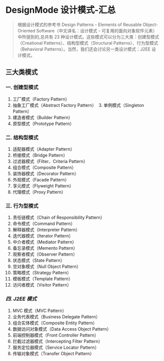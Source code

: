 # DesignMode 设计模式-汇总

> 根据设计模式的参考书 Design Patterns - Elements of Reusable Object-Oriented Software（中文译名：设计模式 - 可复用的面向对象软件元素） 中所提到的,总共有 23 种设计模式。这些模式可以分为三大类：创建型模式（Creational Patterns）、结构型模式（Structural Patterns）、行为型模式（Behavioral Patterns）。当然，我们还会讨论另一类设计模式：J2EE 设计模式。

## 三大类模式
### 一. 创建型模式
  1. 工厂模式（Factory Pattern）
  2. 抽象工厂模式（Abstract Factory Pattern）
  3. 单例模式（Singleton Pattern）   
  4. 建造者模式（Builder Pattern）
  5. 原型模式（Prototype Pattern）
### 二. 结构型模式
  1. 适配器模式（Adapter Pattern）
  2. 桥接模式（Bridge Pattern）
  3. 过滤器模式（Filter、Criteria Pattern）
  4. 组合模式（Composite Pattern）
  5. 装饰器模式（Decorator Pattern）
  6. 外观模式（Facade Pattern）
  7. 享元模式（Flyweight Pattern）
  8. 代理模式（Proxy Pattern）
### 三. 行为型模式
  1. 责任链模式（Chain of Responsibility Pattern）
  2. 命令模式（Command Pattern）
  3. 解释器模式（Interpreter Pattern）
  4. 迭代器模式（Iterator Pattern）
  5. 中介者模式（Mediator Pattern）
  6. 备忘录模式（Memento Pattern）
  7. 观察者模式（Observer Pattern）
  8. 状态模式（State Pattern）
  9. 空对象模式（Null Object Pattern）
  10. 策略模式（Strategy Pattern）
  11. 模板模式（Template Pattern）
  12. 访问者模式（Visitor Pattern）
### *四. J2EE 模式*
  1. MVC 模式（MVC Pattern）
  2. 业务代表模式（Business Delegate Pattern）
  3. 组合实体模式（Composite Entity Pattern）
  4. 数据访问对象模式（Data Access Object Pattern）
  5. 前端控制器模式（Front Controller Pattern）
  6. 拦截过滤器模式（Intercepting Filter Pattern）
  7. 服务定位器模式（Service Locator Pattern）
  8. 传输对象模式（Transfer Object Pattern）
    


